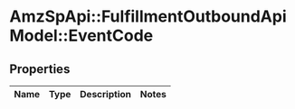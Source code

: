# AmzSpApi::FulfillmentOutboundApiModel::EventCode

## Properties
Name | Type | Description | Notes
------------ | ------------- | ------------- | -------------


